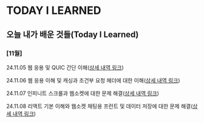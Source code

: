 # TODAY I LEARNED

## 오늘 내가 배운 것들(Today I Learned)

### [11월] 

24.11.05 웹 응용 및 QUIC 간단 이해([상세 내역 링크](https://github.com/100-hours-a-week/stella-til/blob/6218057c88a531b3764cffd09ad58edd99a6154d/Nov/2024-11-05.md))

24.11.06 웹 응용 이해 및 캐싱과 조건부 요청 헤더에 대한 이해([상세 내역 링크](https://github.com/100-hours-a-week/stella-til/blob/ae70db228dbdf3e4f1762f02ed3843f61fff8ea9/Nov/2024-11-06.md))

24.11.07 인피니트 스크롤과 웹소켓에 대한 문제 해결([상세 내역 링크](https://github.com/100-hours-a-week/stella-til/blob/7c83bc6261c1fb12e5a56dbc0e7b47e22d5751bb/Nov/2024-11-07.md))

24.11.08 리액트 기본 이해와 웹소켓 채팅용 프런트 및 데이터 저장에 대한 문제 해결([상세 내역 링크](https://github.com/100-hours-a-week/stella-til/blob/3780ea118888e523ce2baa0f2db5b31c0f862fce/Nov/2024-11-08.md))
